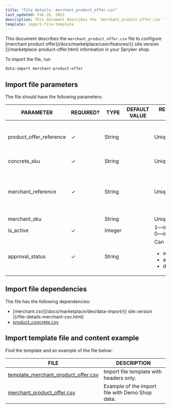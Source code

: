 ```yaml
---
title: "File details: merchant_product_offer.csv"
last_updated: Feb 26, 2021
description: This document describes the `merchant_product_offer.csv` file to configure merchant product offer information in your Spryker shop.
template: import-file-template
---
```


This document describes the `merchant_product_offer.csv` file to configure [merchant product offer](/docs/marketplace/user/features/{{ site.version }}/marketplace-product-offer.html) information in your Spryker shop.

To import the file, run

```bash
data:import merchant-product-offer
```

## Import file parameters

The file should have the following parameters:

| PARAMETER    | REQUIRED? | TYPE | DEFAULT VALUE | REQUIREMENTS OR COMMENTS     | DESCRIPTION |
| ------------------ | ------------ | ------- | -------------- | -------------------- | ----------------------- |
| product_offer_reference | &check;             | String   |                   | Unique                                       | Identifier of the [merchant product offer](/docs/marketplace/user/features/{{ site.version }}/marketplace-product-offer.html) in the system. |
| concrete_sku            | &check;             | String   |                   | Unique                                       | SKU of the concrete product the offer is being created for.  |
| merchant_reference      | &check;             | String   |                   | Unique                                       | Identifier of the [merchant](/docs/marketplace/user/features/{{ site.version }}/marketplace-merchant-feature-overview/marketplace-merchant-feature-overview.htmll) in the system. |
| merchant_sku            |               | String   |                   | Unique                                       | SKU of the merchant.                                         |
| is_active               | &check;             | Integer  |                   | 1—is active</br>0—is not active             | Defines whether the offer is active or not.                  |
| approval_status         | &check;             | String   |                   | Can be: <ul><li>waiting_for_approval</li><li>approved</li><li>declined</li></ul> | Defines the [status of the offer](/docs/marketplace/user/features/{{ site.version }}/marketplace-product-offer.html#product-offer-status) in the system. |

## Import file dependencies

The file has the following dependencies:

- [merchant.csv](/docs/marketplace/dev/data-import/{{ site.version }}/file-details-merchant-csv.html)
- [product_concrete.csv](https://documentation.spryker.com/docs/file-details-product-concretecsv)

## Import template file and content example

Find the template and an example of the file below:

| FILE  | DESCRIPTION |
| -------------------------- | ------------------ |
| [template_merchant_product_offer.csv](https://spryker.s3.eu-central-1.amazonaws.com/docs/Developer+Guide/Back-End/Data+Manipulation/Data+Ingestion/Data+Import/Data+Import+Categories/Marketplace+setup/template_merchant_product_offer.csv) | Import file template with headers only.         |
| [merchant_product_offer.csv](https://spryker.s3.eu-central-1.amazonaws.com/docs/Developer+Guide/Back-End/Data+Manipulation/Data+Ingestion/Data+Import/Data+Import+Categories/Marketplace+setup/merchant_product_offer.csv) | Example of the import file with Demo Shop data. |
